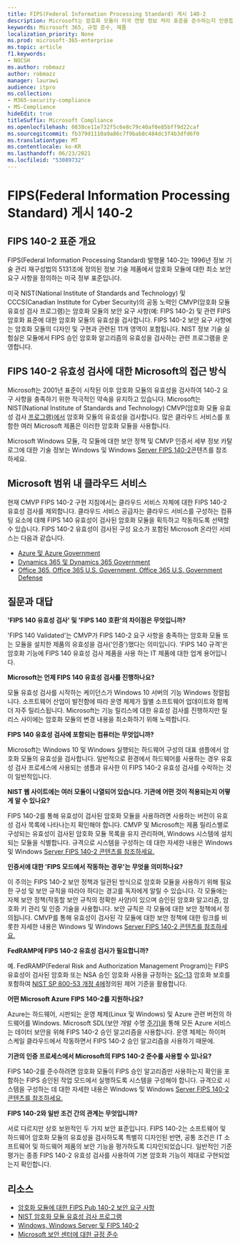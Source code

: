 ```yaml
---
title: FIPS(Federal Information Processing Standard) 게시 140-2
description: Microsoft는 암호화 모듈이 미국 연방 정보 처리 표준을 준수하는지 인증합니다.
keywords: Microsoft 365, 규정 준수, 제품
localization_priority: None
ms.prod: microsoft-365-enterprise
ms.topic: article
f1.keywords:
- NOCSH
ms.author: robmazz
author: robmazz
manager: laurawi
audience: itpro
ms.collection:
- M365-security-compliance
- MS-Compliance
hideEdit: true
titleSuffix: Microsoft Compliance
ms.openlocfilehash: 0838ce11e732f5c6e8c79c40af0e85bff9d22caf
ms.sourcegitcommit: fb379d1110a9a86c7f9bab8c484dc3f4b3dfd6f0
ms.translationtype: MT
ms.contentlocale: ko-KR
ms.lasthandoff: 06/23/2021
ms.locfileid: "53089732"
---
```

# <a name="federal-information-processing-standard-fips-publication-140-2"></a>FIPS(Federal Information Processing Standard) 게시 140-2

## <a name="fips-140-2-standard-overview"></a>FIPS 140-2 표준 개요

FIPS(Federal Information Processing Standard) 발행물 140-2는 1996년 정보 기술 관리 재구성법의 5131조에 정의된 정보 기술 제품에서 암호화 모듈에 대한 최소 보안 요구 사항을 정의하는 미국 정부 표준입니다.

미국 [](https://csrc.nist.gov/Projects/cryptographic-module-validation-program) NIST(National Institute of Standards and Technology) 및 CCCS(Canadian Institute for Cyber Security)의 공동 노력인 CMVP(암호화 모듈 유효성  검사 프로그램)는 암호화 모듈의 보안 요구 사항(예: FIPS 140-2) 및 관련 FIPS 암호화 표준에 대한 암호화 모듈의 유효성을 검사합니다. FIPS 140-2 보안 요구 사항에는 암호화 모듈의 디자인 및 구현과 관련된 11개 영역이 포함됩니다. NIST 정보 기술 실험실은 모듈에서 FIPS 승인 암호화 알고리즘의 유효성을 검사하는 관련 프로그램을 운영합니다.

## <a name="microsofts-approach-to-fips-140-2-validation"></a>FIPS 140-2 유효성 검사에 대한 Microsoft의 접근 방식

Microsoft는 2001년 표준이 시작된 이후 암호화 모듈의 유효성을 검사하여 140-2 요구 사항을 충족하기 위한 적극적인 약속을 유지하고 있습니다. Microsoft는 NIST(National Institute of Standards and Technology) CMVP(암호화 모듈 유효성 검사 [프로그램)에서](https://csrc.nist.gov/Projects/cryptographic-module-validation-program) 암호화 모듈의 유효성을 검사합니다. 많은 클라우드 서비스를 포함한 여러 Microsoft 제품은 이러한 암호화 모듈을 사용합니다.

Microsoft Windows 모듈, 각 모듈에 대한 보안 정책 및 CMVP 인증서 세부 정보 카탈로그에 대한 기술 정보는 Windows 및 Windows [Server FIPS 140-2](https://aka.ms/AA6ehud)콘텐츠를 참조하세요.

## <a name="microsoft-in-scope-cloud-services"></a>Microsoft 범위 내 클라우드 서비스

현재 CMVP FIPS 140-2 구현 지침에서는 클라우드 서비스 자체에 대한 FIPS 140-2 유효성 검사를 제외합니다. 클라우드 서비스 공급자는 클라우드 서비스를 구성하는 컴퓨팅 요소에 대해 FIPS 140 유효성이 검사된 암호화 모듈을 획득하고 작동하도록 선택할 수 있습니다. FIPS 140-2 유효성이 검사된 구성 요소가 포함된 Microsoft 온라인 서비스는 다음과 같습니다.

- [Azure 및 Azure Government](/azure/azure-government/documentation-government-plan-security)
- [Dynamics 365 및 Dynamics 365 Government](/microsoft-365/compliance/office-365-encryption-in-microsoft-dynamics-365)
- [Office 365, Office 365 U.S. Government, Office 365 U.S. Government Defense](/microsoft-365/compliance/office-365-encryption-risks-and-protections)

## <a name="frequently-asked-questions"></a>질문과 대답

**'FIPS 140 유효성 검사' 및 'FIPS 140 호환'의 차이점은 무엇입니까?**

'FIPS 140 Validated'는 CMVP가 FIPS 140-2 요구 사항을 충족하는 암호화 모듈 또는 모듈을 설치한 제품의 유효성을 검사('인증')했다는 의미입니다. 'FIPS 140 규격'은 암호화 기능에 FIPS 140 유효성 검사 제품을 사용 하는 IT 제품에 대한 업계 용어입니다.

**Microsoft는 언제 FIPS 140 유효성 검사를 진행하나요?**

모듈 유효성 검사를 시작하는 케이던스가 Windows 10 서버의 기능 Windows 정렬됩니다. 소프트웨어 산업이 발전함에 따라 운영 체제가 월별 소프트웨어 업데이트와 함께 더 자주 릴리스됩니다. Microsoft는 기능 릴리스에 대한 유효성 검사를 진행하지만 릴리스 사이에는 암호화 모듈의 변경 내용을 최소화하기 위해 노력합니다.

**FIPS 140 유효성 검사에 포함되는 컴퓨터는 무엇입니까?**

Microsoft는 Windows 10 및 Windows 실행되는 하드웨어 구성의 대표 샘플에서 암호화 모듈의 유효성을 검사합니다. 일반적으로 환경에서 하드웨어를 사용하는 경우 유효성 검사 프로세스에 사용되는 샘플과 유사한 이 FIPS 140-2 유효성 검사를 수락하는 것이 일반적입니다.

**NIST 웹 사이트에는 여러 모듈이 나열되어 있습니다. 기관에 어떤 것이 적용되는지 어떻게 알 수 있나요?**

FIPS 140-2를 통해 유효성이 검사된 암호화 모듈을 사용하려면 사용하는 버전이 유효성 검사 목록에 나타나는지 확인해야 합니다. CMVP 및 Microsoft는 제품 릴리스별로 구성되는 유효성이 검사된 암호화 모듈 목록을 유지 관리하며, Windows 시스템에 설치되는 모듈을 식별합니다. 규격으로 시스템을 구성하는 데 대한 자세한 내용은 Windows 및 Windows [Server FIPS 140-2 콘텐츠를 참조하세요.](https://aka.ms/AA6ehud)

**인증서에 대한 'FIPS 모드에서 작동하는 경우'는 무엇을 의미하나요?**

이 주의는 FIPS 140-2 보안 정책과 일관된 방식으로 암호화 모듈을 사용하기 위해 필요한 구성 및 보안 규칙을 따라야 하다는 경고를 독자에게 알릴 수 있습니다. 각 모듈에는 자체 보안 정책(작동할 보안 규칙의 정확한 사양)이 있으며 승인된 암호화 알고리즘, 암호화 키 관리 및 인증 기술을 사용합니다. 보안 규칙은 각 모듈에 대한 보안 정책에서 정의됩니다. CMVP를 통해 유효성이 검사된 각 모듈에 대한 보안 정책에 대한 링크를 비롯한 자세한 내용은 Windows 및 Windows [Server FIPS 140-2 콘텐츠를 참조하세요.](https://aka.ms/AA6ehud)

**FedRAMP에 FIPS 140-2 유효성 검사가 필요합니까?**

예. FedRAMP(Federal Risk and Authorization Management Program)는 FIPS 유효성이 검사된 암호화 또는 NSA 승인 암호화 사용을 규정하는 [SC-13](https://nvd.nist.gov/800-53/Rev4/control/SC-13) 암호화 보호를 포함하여 [NIST SP 800-53 개정 4에](https://nvd.nist.gov/800-53/Rev4/)정의된 제어 기준을 활용합니다.

**어떤 Microsoft Azure FIPS 140-2를 지원하나요?**

Azure는 하드웨어, 시판되는 운영 체제(Linux 및 Windows) 및 Azure 관련 버전의 하드웨어를 Windows. Microsoft SDL(보안 개발 수명 [주기)을](https://www.microsoft.com/securityengineering/sdl/) 통해 모든 Azure 서비스는 데이터 보안을 위해 FIPS 140-2 승인 알고리즘을 사용합니다. 운영 체제는 하이퍼 스케일 클라우드에서 작동하면서 FIPS 140-2 승인 알고리즘을 사용하기 때문에.

**기관의 인증 프로세스에서 Microsoft의 FIPS 140-2 준수를 사용할 수 있나요?**

FIPS 140-2를 준수하려면 암호화 모듈이 FIPS 승인 알고리즘만 사용하는지 확인을 포함하는 FIPS 승인된 작업 모드에서 실행하도록 시스템을 구성해야 합니다. 규격으로 시스템을 구성하는 데 대한 자세한 내용은 Windows 및 Windows [Server FIPS 140-2 콘텐츠를 참조하세요.](https://aka.ms/AA6ehud)

**FIPS 140-2와 일반 조건 간의 관계는 무엇입니까?**

서로 다르지만 상호 보완적인 두 가지 보안 표준입니다. FIPS 140-2는 소프트웨어 및 하드웨어 암호화 모듈의 유효성을 검사하도록 특별히 디자인된 반면, 공통 조건은 IT 소프트웨어 및 하드웨어 제품의 보안 기능을 평가하도록 디자인되었습니다. 일반적인 기준 평가는 종종 FIPS 140-2 유효성 검사를 사용하여 기본 암호화 기능이 제대로 구현되었는지 확인합니다.

## <a name="resources"></a>리소스

- [암호화 모듈에 대한 FIPS Pub 140-2 보안 요구 사항](https://csrc.nist.gov/publications/fips/fips140-2/fips1402.pdf)
- [NIST 암호화 모듈 유효성 검사 프로그램](https://csrc.nist.gov/groups/STM/cmvp/index.html)
- [Windows, Windows Server 및 FIPS 140-2](/windows/security/threat-protection/fips-140-validation)
- [Microsoft 보안 센터에 대한 규정 준수](https://www.microsoft.com/trust-center/compliance/compliance-overview)
